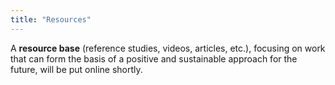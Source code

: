 ```yaml
---
title: "Resources"
---
```


A **resource base** (reference studies, videos, articles, etc.), focusing on work that can form the basis of a positive and sustainable approach for the future, will be put online shortly.